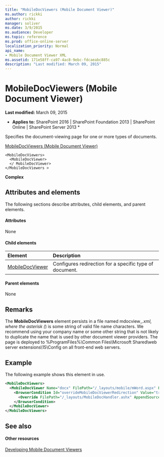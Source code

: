 ```yaml
---
title: "MobileDocViewers (Mobile Document Viewer)"
ms.author: rickki
author: rickki
manager: soliver
ms.date: 3/9/2015
ms.audience: Developer
ms.topic: reference
ms.prod: office-online-server
localization_priority: Normal
api_name:
- Mobile Document Viewer XML
ms.assetid: 171e58ff-ca97-4ac8-9ebc-fdcaeabc885c
description: "Last modified: March 09, 2015"
---
```


# MobileDocViewers (Mobile Document Viewer)

 **Last modified:** March 09, 2015 
  
 * **Applies to:** SharePoint 2016 | SharePoint Foundation 2013 | SharePoint Online | SharePoint Server 2013 * 
  
Specifies the document-viewing page for one or more types of documents. 
  
[MobileDocViewers (Mobile Document Viewer)](mobiledocviewers-mobile-document-viewer.md)
  
```
<MobileDocViewers>
  <MobileDocViewer>
  </ MobileDocViewer>
</MobileDocViewers >
```

 **Complex**
## Attributes and elements

The following sections describe attributes, child elements, and parent elements.
  
#### Attributes

None
  
#### Child elements

|**Element**|**Description**|
|:-----|:-----|
|[MobileDocViewer](mobiledocviewer-mobile-document-viewer.md) <br/> |Configures redirection for a specific type of document.  <br/> |
   
#### Parent elements

None
  
## Remarks

The **MobileDocViewers** element persists in a file named mdocview_*.xml, where the asterisk (*) is some string of valid file name characters. We recommend using your company name or some other string that is not likely to duplicate the name that is used by other document viewer providers. The page is deployed to %ProgramFiles%\Common Files\Microsoft Shared\web server extensions\15\Config on all front-end web servers. 
  
## Example

The following example shows this element in use.
  
```XML
<MobileDocViewers>
  <MobileDocViewer Name="docx" FilePath="/_layouts/mobile/mWord.aspx" FeatureId="8DFAF93D-E23C-4471-9347-07368668DDAF" QueryId="doc" AppendSourceUrl="true" >
    <BrowserCondition Id="overrideMobileDocViewerRedirection" Value="true">
      <Override FilePath="/_layouts/MobileDocHandler.ashx" AppendSourceUrl="false" />
    </BrowserCondition>
  </MobileDocViewer>
</MobileDocViewers>

```

## See also

#### Other resources

[Developing Mobile Document Viewers](http://msdn.microsoft.com/library/acd5386d-7808-4fd8-843f-0a4ac9ddd6b0%28Office.15%29.aspx)

